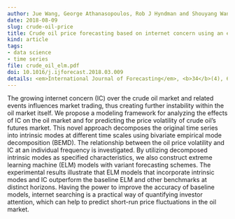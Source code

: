 ```yaml
---
author: Jue Wang, George Athanasopoulos, Rob J Hyndman and Shouyang Wang
date: 2018-08-09
slug: crude-oil-price
title: Crude oil price forecasting based on internet concern using an extreme learning machine
kind: article
tags:
- data science
- time series
file: crude_oil_elm.pdf
doi: 10.1016/j.ijforecast.2018.03.009
details: <em>International Journal of Forecasting</em>, <b>34</b>(4), 665-677
---
```


The growing internet concern (IC) over the crude oil market and related events influences market trading, thus creating further instability within the oil market itself. We propose a modeling framework for analyzing the effects of IC on the oil market and for predicting the price volatility of crude oil’s futures market. This novel approach decomposes the original time series into intrinsic modes at different time scales using bivariate empirical mode decomposition (BEMD). The relationship between the oil price volatility and IC at an individual frequency is investigated. By utilizing decomposed intrinsic modes as specified characteristics, we also construct extreme learning machine (ELM) models with variant forecasting schemes. The experimental results illustrate that ELM models that incorporate intrinsic modes and IC outperform the baseline ELM and other benchmarks at distinct horizons. Having the power to improve the accuracy of baseline models, internet searching is a practical way of quantifying investor attention, which can help to predict short-run price fluctuations in the oil market.

